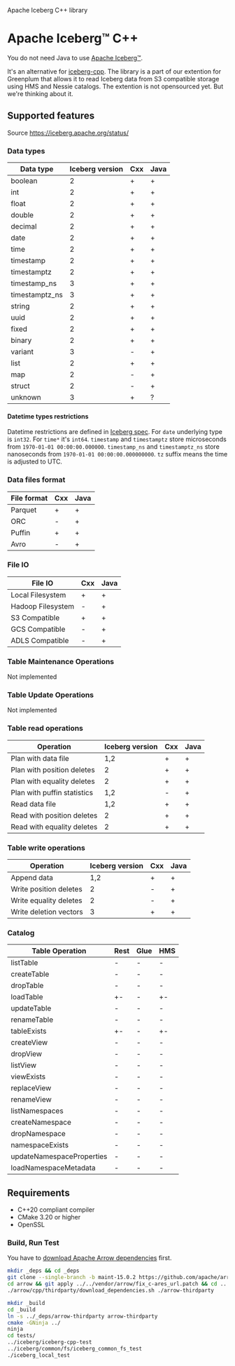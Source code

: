 Apache Iceberg C++ library

# Apache Iceberg™ C++

You do not need Java to use [Apache Iceberg™](https://iceberg.apache.org/).

It's an alternative for [iceberg-cpp](https://github.com/apache/iceberg-cpp).
The library is a part of our extention for Greenplum that allows it to read Iceberg data from S3 compatible storage using HMS and Nessie catalogs.
The extention is not opensourced yet. But we're thinking about it.

## Supported features

Source https://iceberg.apache.org/status/

### Data types

| Data type  | Iceberg version | Cxx | Java |
|--------------------------|---|-----|-----|
| boolean                  | 2 | +   | +   |
| int                      | 2 | +   | +   |
| float                    | 2 | +   | +   |
| double                   | 2 | +   | +   |
| decimal                  | 2 | +   | +   |
| date                     | 2 | +   | +   |
| time                     | 2 | +   | +   |
| timestamp                | 2 | +   | +   |
| timestamptz              | 2 | +   | +   |
| timestamp_ns             | 3 | +   | +   |
| timestamptz_ns           | 3 | +   | +   |
| string                   | 2 | +   | +   |
| uuid                     | 2 | +   | +   |
| fixed                    | 2 | +   | +   |
| binary                   | 2 | +   | +   |
| variant                  | 3 | -   | +   |
| list                     | 2 | +   | +   |
| map                      | 2 | -   | +   |
| struct                   | 2 | -   | +   |
| unknown                  | 3 | +   | ?   |

#### Datetime types restrictions

Datetime restrictions are defined in [Iceberg spec](https://iceberg.apache.org/spec/?h=timestamp_ns#parquet).
For `date` underlying type is `int32`. For `time*` it's `int64`.
`timestamp` and `timestamptz` store microseconds from `1970-01-01 00:00:00.000000`.
`timestamp_ns` and `timestamptz_ns` store nanoseconds from `1970-01-01 00:00:00.000000000`.
`tz` suffix means the time is adjusted to UTC.

### Data files format

| File format   | Cxx | Java |
|---------------|-----|-----|
| Parquet       | +   | +   |
| ORC           | -   | +   |
| Puffin        | +   | +   |
| Avro          | -   | +   |

### File IO

| File IO            | Cxx | Java |
|--------------------|-----|-----|
| Local Filesystem   | +   | +   |
| Hadoop Filesystem  | -   | +   |
| S3 Compatible      | +   | +   |
| GCS Compatible     | -   | +   |
| ADLS Compatible    | -   | +   |

### Table Maintenance Operations

Not implemented

### Table Update Operations

Not implemented

### Table read operations

| Operation        | Iceberg version | Cxx | Java |
|------------------------------|-----|-----|-----|
| Plan with data file          | 1,2 | +   | +   |
| Plan with position deletes   |   2 | +   | +   |
| Plan with equality deletes   |   2 | +   | +   |
| Plan with puffin statistics  | 1,2 | -   | +   |
| Read data file               | 1,2 | +   | +   |
| Read with position deletes   |   2 | +   | +   |
| Read with equality deletes   |   2 | +   | +   |

### Table write operations

| Operation     | Iceberg version | Cxx | Java |
|---------------------------|-----|-----|-----|
| Append data               | 1,2 | +   | +   |
| Write position deletes    |   2 | -   | +   |
| Write equality deletes    |   2 | -   | +   |
| Write deletion vectors    |   3 | +   | +   |

### Catalog

| Table Operation           | Rest | Glue | HMS |
|----------------------------|-----|-----|-----|
| listTable                  | -   | -   | -   |
| createTable                | -   | -   | -   |
| dropTable                  | -   | -   | -   |
| loadTable                  | +-  | -   | +-  |
| updateTable                | -   | -   | -   |
| renameTable                | -   | -   | -   |
| tableExists                | +-  | -   | +-  |
| createView                 | -   | -   | -   |
| dropView                   | -   | -   | -   |
| listView                   | -   | -   | -   |
| viewExists                 | -   | -   | -   |
| replaceView                | -   | -   | -   |
| renameView                 | -   | -   | -   |
| listNamespaces             | -   | -   | -   |
| createNamespace            | -   | -   | -   |
| dropNamespace	             | -   | -   | -   |
| namespaceExists            | -   | -   | -   |
| updateNamespaceProperties  | -   | -   | -   |
| loadNamespaceMetadata      | -   | -   | -   |

## Requirements

- C++20 compliant compiler
- CMake 3.20 or higher
- OpenSSL

### Build, Run Test

You have to [download Apache Arrow dependencies](https://arrow.apache.org/docs/15.0/developers/cpp/building.html#offline-builds) first.
```bash
mkdir _deps && cd _deps
git clone --single-branch -b maint-15.0.2 https://github.com/apache/arrow.git
cd arrow && git apply ../../vendor/arrow/fix_c-ares_url.patch && cd ..
./arrow/cpp/thirdparty/download_dependencies.sh ./arrow-thirdparty
```

```bash
mkdir _build
cd _build
ln -s ../_deps/arrow-thirdparty arrow-thirdparty
cmake -GNinja ../
ninja
cd tests/
../iceberg/iceberg-cpp-test
../iceberg/common/fs/iceberg_common_fs_test
./iceberg_local_test
```
